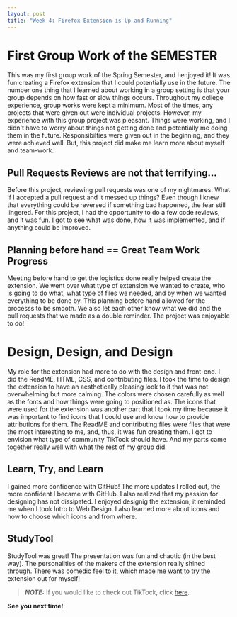 ```yaml
---
layout: post
title: "Week 4: Firefox Extension is Up and Running" 
---
```


# First Group Work of the SEMESTER
This was my first group work of the Spring Semester, and I enjoyed it! It was fun creating a Firefox extension that I could potentially use in the future. The number one thing that I learned about working in a group setting is that your group depends on how fast or slow things occurs. Throughout my college experience, group works were kept a minimum. Most of the times, any projects that were given out were individual projects. However, my experience with this group project was pleasant. Things were working, and I didn't have to worry about things not getting done and potentially me doing them in the future. Responsibilties were given out in the beginning, and they were achieved well. But, this project did make me learn more about myself and team-work. 

## Pull Requests Reviews are not that terrifying...
Before this project, reviewing pull requests was one of my nightmares. What if I accepted a pull request and it messed up things? Even though I knew that everything could be reversed if something bad happened, the fear still lingered. For this project, I had the opportunity to do a few code reviews, and it was fun. I got to see what was done, how it was implemented, and if anything could be improved. 

<!--more-->
## Planning before hand == Great Team Work Progress
Meeting before hand to get the logistics done really helped create the extension. We went over what type of extension we wanted to create, who is going to do what, what type of files we needed, and by when we wanted everything to be done by. This planning before hand allowed for the processs to be smooth. We also let each other know what we did and the pull requests that we made as a double reminder. The project was enjoyable to do! 

# Design, Design, and Design 
My role for the extension had more to do with the design and front-end. I did the ReadME, HTML, CSS, and contributing files. I took the time to design the extension to have an aesthetically pleasing look to it that was not overwhelming but more calming. The colors were chosen carefully as well as the fonts and how things were going to positioned as. The icons that were used for the extension was another part that I took my time because it was important to find icons that I could use and know how to provide attributions for them. The ReadME and contributing files were files that were the most interesting to me, and, thus, it was fun creating them. I got to envision what type of community TikTock should have. And my parts came together really well with what the rest of my group did. 

## Learn, Try, and Learn
I gained more confidence with GitHub! The more updates I rolled out, the more confident I became with GitHub. I also realized that my passion for designing has not dissipated. I enjoyed designig the extension; it reminded me when I took Intro to Web Design. I also learned more about icons and how to choose which icons and from where. 

## StudyTool 
StudyTool was great! The presentation was fun and chaotic (in the best way). The personalities of the makers of the extension really shined through. There was comedic feel to it, which made me want to try the extension out for myself! 

> **_NOTE:_** If you would like to check out TikTock, click [here](https://addons.mozilla.org/en-US/firefox/addon/tiktock/). 

**See you next time!**